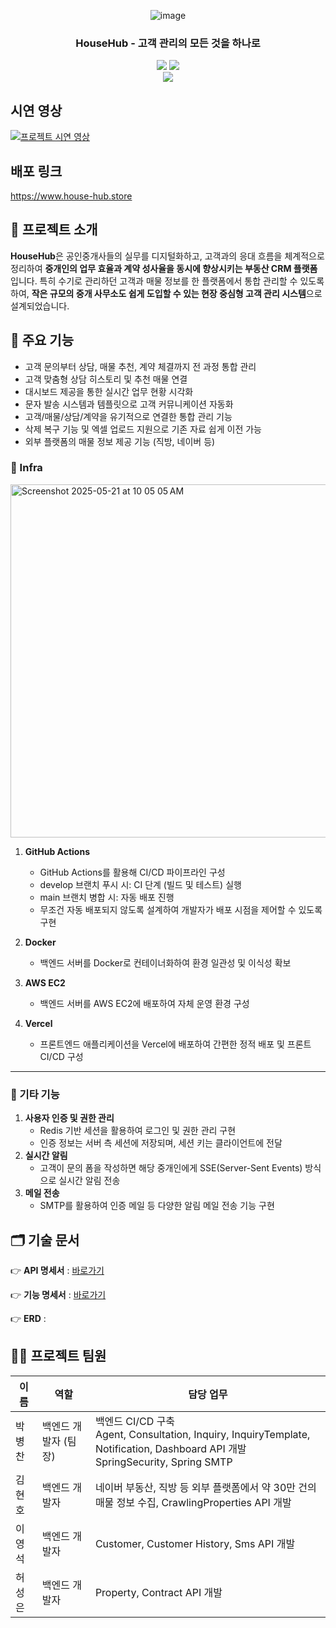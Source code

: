 <div align="center">

<!-- logo -->

![image](https://github.com/user-attachments/assets/c6d2b941-83d1-4ad3-8c17-451705a55fe1)

### HouseHub - 고객 관리의 모든 것을 하나로 

[<img src="https://img.shields.io/badge/-readme.md-important?style=flat&logo=google-chrome&logoColor=white" />]()  [<img src="https://img.shields.io/badge/release-v1.0.0-yellow?style=flat&logo=google-chrome&logoColor=white" />]()
<br/> [<img src="https://img.shields.io/badge/프로젝트 기간-2025.03.17~2025.05.16-green?style=flat&logo=&logoColor=white" />]()

</div>

## 시연 영상
[![프로젝트 시연 영상](https://img.youtube.com/vi/NZXvngEb1k0/0.jpg)](https://github.com/user-attachments/assets/4f39d132-417e-47da-b14a-aeb3be425b21)
 
## 배포 링크
https://www.house-hub.store

## 📝 프로젝트 소개
**HouseHub**은 공인중개사들의 실무를 디지털화하고, 고객과의 응대 흐름을 체계적으로 정리하여 **중개인의 업무 효율과 계약 성사율을 동시에 향상시키는 부동산 CRM 플랫폼**입니다.
특히 수기로 관리하던 고객과 매물 정보를 한 플랫폼에서 통합 관리할 수 있도록 하여, **작은 규모의 중개 사무소도 쉽게 도입할 수 있는 현장 중심형 고객 관리 시스템**으로 설계되었습니다.

## 🚀 주요 기능
- 고객 문의부터 상담, 매물 추천, 계약 체결까지 전 과정 통합 관리
- 고객 맞춤형 상담 히스토리 및 추천 매물 연결
- 대시보드 제공을 통한 실시간 업무 현황 시각화
- 문자 발송 시스템과 템플릿으로 고객 커뮤니케이션 자동화
- 고객/매물/상담/계약을 유기적으로 연결한 통합 관리 기능
- 삭제 복구 기능 및 엑셀 업로드 지원으로 기존 자료 쉽게 이전 가능
- 외부 플랫폼의 매물 정보 제공 기능 (직방, 네이버 등)

### 📌 Infra
<img width="565" alt="Screenshot 2025-05-21 at 10 05 05 AM" src="https://github.com/user-attachments/assets/778beb92-5aac-47bc-85fd-da7ca49e7f65" />

1. **GitHub Actions**
    - GitHub Actions를 활용해 CI/CD 파이프라인 구성
    - develop 브랜치 푸시 시: CI 단계 (빌드 및 테스트) 실행
    - main 브랜치 병합 시: 자동 배포 진행
    - 무조건 자동 배포되지 않도록 설계하여 개발자가 배포 시점을 제어할 수 있도록 구현
2. **Docker**
    - 백엔드 서버를 Docker로 컨테이너화하여 환경 일관성 및 이식성 확보
3. **AWS EC2**
     - 백엔드 서버를 AWS EC2에 배포하여 자체 운영 환경 구성

4. **Vercel**
     - 프론트엔드 애플리케이션을 Vercel에 배포하여 간편한 정적 배포 및 프론트 CI/CD 구성
---

### 📌 기타 기능
1. **사용자 인증 및 권한 관리**
    - Redis 기반 세션을 활용하여 로그인 및 권한 관리 구현
    - 인증 정보는 서버 측 세션에 저장되며, 세션 키는 클라이언트에 전달
2. **실시간 알림**
    - 고객이 문의 폼을 작성하면 해당 중개인에게 SSE(Server-Sent Events) 방식으로 실시간 알림 전송
3. **메일 전송**
    - SMTP를 활용하여 인증 메일 등 다양한 알림 메일 전송 기능 구현

## 🗂️ 기술 문서
👉 **API 명세서** : [바로가기](https://api.house-hub.store:8443/swagger-ui/index.html)

👉 **기능 명세서** : [바로가기](-)

👉 **ERD** :

## 💁‍♂️ 프로젝트 팀원

| 이름  | 역할           | 담당 업무                                                                                                   |
|-----|--------------|---------------------------------------------------------------------------------------------------------|
| 박병찬 | 백엔드 개발자 (팀장) | 백엔드 CI/CD 구축<br/> Agent, Consultation, Inquiry, InquiryTemplate, Notification, Dashboard API 개발 <br/> SpringSecurity, Spring SMTP |
| 김현호 | 백엔드 개발자      | 네이버 부동산, 직방 등 외부 플랫폼에서 약 30만 건의 매물 정보 수집, CrawlingProperties API 개발<br/>                                            |
| 이영석 | 백엔드 개발자      | Customer, Customer History, Sms API 개발 <br/>                                                         |
| 허성은 | 백엔드 개발자      | Property, Contract API 개발 <br/>                                                            |

